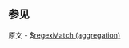 ## 参见

原文 - [$regexMatch (aggregation)]( https://docs.mongodb.com/manual/reference/operator/aggregation/regexMatch/ )

